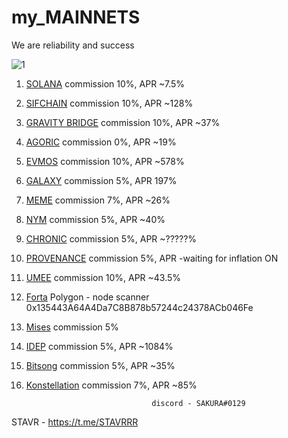 # my_MAINNETS 

We are reliability and success

![1](https://user-images.githubusercontent.com/44331529/171047484-d6fb9116-3ce3-4872-9ea6-a73348f72f86.png)



1. [SOLANA](https://www.validators.app/?q=9ZZx4pKeFgzxYVXRjGpX3FnAXKonTDNTymWLnYv6wfYA&network=mainnet&order=&refresh=&commit=Search) commission 10%, APR ~7.5%
2. [SIFCHAIN](https://www.mintscan.io/sifchain/validators/sifvaloper1k5ypsesvvfga6pxjdxggaph97ywwf4l4mw0mqp) commission 10%, APR ~128%
3. [GRAVITY BRIDGE](https://www.mintscan.io/gravity-bridge/validators/gravityvaloper1qz50nzevfjqaftt67twfr2tzajc27uv7n5ttfv) commission 10%, APR ~37%
4. [AGORIC](https://agoric.explorers.guru/validator/agoricvaloper16w8w9l89av0vey6gdreatkuh43n69u7je2t7l2) commission 0%, APR ~19%
5. [EVMOS](https://www.mintscan.io/evmos/validators/evmosvaloper1v3q2kuups8gzjk2930haevwn08gl9vfld69m9g) commission 10%, APR ~578%
6. [GALAXY](https://explorer.postcapitalist.io/galaxy/staking/galaxyvaloper1tev3n7lu65v2ksg0ph0ywvz3kney50c0r9k6yp) commission 5%, APR 197%
7. [MEME](https://ping.pub/meme/staking/memevaloper1hjd7mxw0lvvu6vqkcpglte2f4u8gy4r5lkxqcs) commission 7%, APR ~26%
8. [NYM](https://mixnet.explorers.guru/mixnode/4RfTcrahCMW4omkkfsmPsAdPzisX8HpYEDaL4DtpdTCe) commission 5%, APR ~40%
9. [CHRONIC](https://www.skynetexplorers.com/chronic-token/staking/chronicvaloper1tcj5327d080evnde94dmn2fclysgm6sr8qv2jq) commission 5%, APR ~?????%
10. [PROVENANCE](https://www.mintscan.io/provenance/validators/pbvaloper1vclg6sh22dcnr3klslqfux6jpsr4dl5nkwx4zm) commission 5%, APR -waiting for inflation ON
11. [UMEE](https://www.mintscan.io/umee/validators/umeevaloper1dkjcas3j43u3v6l94jhhhnjxhlnwxt3m02p4c3) commission 10%, APR ~43.5%
12. [Forta](https://explorer.forta.network/network) Polygon - node scanner 0x135443A64A4Da7C8B878b57244c24378ACb046Fe
13. [Mises](https://gw.mises.site/validators) commission 5%
14. [IDEP](https://chadscan.com/validators/idepvaloper16jd3xjhl0kjgmuqguut0adxpfdhrmz26mgvd8n) commission 5%, APR ~1084%
15. [Bitsong](https://www.mintscan.io/bitsong/validators/bitsongvaloper1c5p4sqgz5jslpywsk5c0nasqqjfucv9lvjlnry) commission 5%, APR ~35%
16. [Konstellation](https://www.mintscan.io/konstellation/validators/darcvaloper1krlfcngvstzxdy84v0vsfydefmju9wuhdnq03j) commission 7%, APR ~85%




    

                                    discord - SAKURA#0129

  STAVR - https://t.me/STAVRRR

